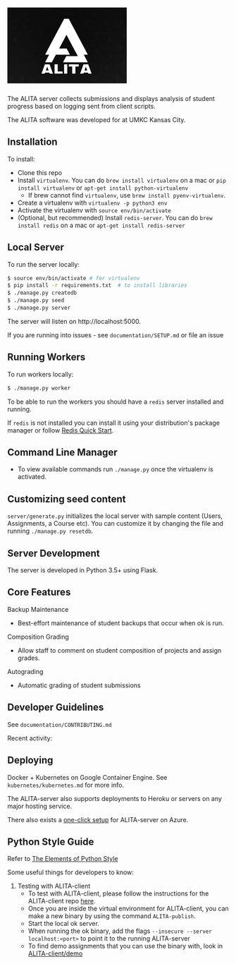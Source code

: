[![Logo](https://github.com/srichakradhar/ALITA/blob/master/server/static/img/logo.png)](#)
=====

The ALITA server collects submissions and displays analysis of student progress
based on logging sent from client scripts.


The ALITA software was developed for at UMKC Kansas City.


Installation
-------------

To install:
* Clone this repo
* Install `virtualenv`. You can do `brew install virtualenv` on a mac or `pip install virtualenv` or `apt-get install python-virtualenv`
  - If brew cannot find `virtualenv`, use `brew install pyenv-virtualenv`.
* Create a virtualenv with `virtualenv -p python3 env`
* Activate the virtualenv with `source env/bin/activate`
* (Optional, but recommended) Install `redis-server`. You can do `brew install redis` on a mac or `apt-get install redis-server`

Local Server
------------
To run the server locally:

```bash
$ source env/bin/activate # for virtualenv
$ pip install -r requirements.txt  # to install libraries
$ ./manage.py createdb
$ ./manage.py seed
$ ./manage.py server
```

The server will listen on http://localhost:5000.

If you are running into issues - see `documentation/SETUP.md` or file an issue

Running Workers
---------------
To run workers locally:

```bash
$ ./manage.py worker
```

To be able to run the workers you should have a `redis` server installed and running.

If `redis` is not installed you can install it using your distribution's package
manager or follow [Redis Quick Start](https://redis.io/topics/quickstart).

Command Line Manager
------------------------
* To view available commands run `./manage.py` once the virtualenv is activated.

Customizing seed content
-------------------
`server/generate.py` initializes the local server with sample content (Users, Assignments, a Course etc). You can customize it by changing the file and running `./manage.py resetdb`.

Server Development
------------------
The server is developed in Python 3.5+ using Flask.

Core Features
-------------

Backup Maintenance
- Best-effort maintenance of student backups that occur when ok is run.

Composition Grading
- Allow staff to comment on student composition of projects and assign grades.

Autograding
- Automatic grading of student submissions

Developer Guidelines
--------------------
See `documentation/CONTRIBUTING.md`

Recent activity:

Deploying
---------
Docker + Kubernetes on Google Container Engine. See `kubernetes/kubernetes.md` for more info.

The ALITA-server also supports deployments to Heroku or servers on any major hosting service.

There also exists a [one-click setup](./azure/paas/README.md) for ALITA-server on Azure.

Python Style Guide
-------------------
Refer to [The Elements of Python Style](https://github.com/amontalenti/elements-of-python-style)

Some useful things for developers to know:

1. Testing with ALITA-client
   - To test with ALITA-client, please follow the instructions for the ALITA-client repo [here](https://github.com/okpy/ALITA-client).
   - Once you are inside the virtual environment for ALITA-client, you can make a new binary by using the command `ALITA-publish`.
   - Start the local ok server.
   - When running the ok binary, add the flags `--insecure --server localhost:<port>` to point it to the running ALITA-server
   - To find demo assignments that you can use the binary with, look in [ALITA-client/demo](https://github.com/okpy/ALITA-client/tree/master/demo)
